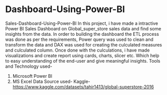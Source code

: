 # Dashboard-Using-Power-BI

Sales-Dashboard-Using-Power-BI
In this project, i have made a intractive Power BI Sales Dashboard on Global_super_store sales data and find some insights from the data. In order to building the dashboard the ETL process was done as per the requirements, Power query was used to clean and transform the data and DAX was used for creating the culculated measures and culculated column.
Once done with the culculations, i have made visualizations and create report using cards, charts, slicer etc.
Which help to easy understanding of the end-user and give meaningful insights.
Tools and Technology used-
1. Microsoft Power BI
2. MS Excel
Data Source used-
Kaggle- https://www.kaggle.com/datasets/tahir1413/global-superstore-2016
